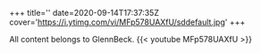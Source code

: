+++
title=''
date=2020-09-14T17:37:35Z
cover='https://i.ytimg.com/vi/MFp578UAXfU/sddefault.jpg'
+++

All content belongs to GlennBeck.
{{< youtube MFp578UAXfU >}}
